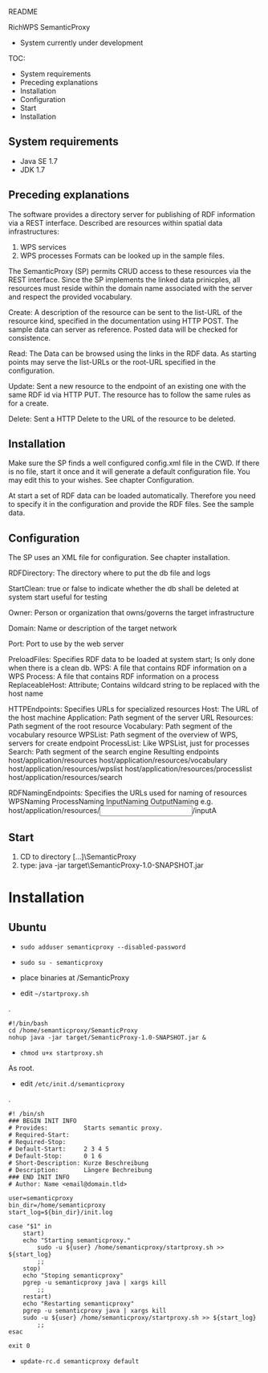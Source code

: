 README

RichWPS SemanticProxy
- System currently under development


TOC:
- System requirements
- Preceding explanations
- Installation
- Configuration
- Start
- Installation


System requirements
----------------------
* Java SE 1.7
* JDK 1.7


Preceding explanations
----------------------
The software provides a directory server for publishing of RDF information via a REST interface.
Described are resources within spatial data infrastructures:
1. WPS services
2. WPS processes
Formats can be looked up in the sample files.

The SemanticProxy (SP) permits CRUD access to these resources via the REST interface. Since the SP implements the linked data prinicples, all resources must reside within the domain name associated with the server and respect the provided vocabulary.

Create:
A description of the resource can be sent to the list-URL of the resource kind, specified in the documentation using HTTP POST. The sample data can server as reference. Posted data will be checked for consistence.

Read:
The Data can be browsed using the links in the RDF data. As starting points may serve the list-URLs or the root-URL specified in the configuration.

Update:
Sent a new resource to the endpoint of an existing one with the same RDF id via HTTP PUT. The resource has to follow the same rules as for a create.

Delete:
Sent a HTTP Delete to the URL of the resource to be deleted.



Installation
----------------------
Make sure the SP finds a well configured config.xml file in the CWD. If there is no file, start it once and it will generate a default configuration file. You may edit this to your wishes. See chapter Configuration.

At start a set of RDF data can be loaded automatically. Therefore you need to specify it in the configuration and provide the RDF files. See the sample data.



Configuration
----------------------
The SP uses an XML file for configuration. See chapter installation.

RDFDirectory:
The directory where to put the db file and logs

StartClean:
true or false to indicate whether the db shall be deleted at system start useful for testing

Owner:
Person or organization that owns/governs the target infrastructure

Domain:
Name or description of the target network

Port:
Port to use by the web server

PreloadFiles:
Specifies RDF data to be loaded at system start; Is only done when there is a clean db.
	WPS:             A file that contains RDF information on a WPS
	Process:         A file that contains RDF information on a process
	ReplaceableHost: Attribute; Contains wildcard string to be replaced with the host name
	
HTTPEndpoints:
Specifies URLs for specialized resources
	Host:        The URL of the host machine
	Application: Path segment of the server URL
	Resources:   Path segment of the root resource
	Vocabulary:  Path segment of the vocabulary resource
	WPSList:     Path segment of the overview of WPS, servers for create endpoint
	ProcessList: Like WPSList, just for processes
	Search:      Path segment of the search engine
Resulting endpoints
host/application/resources
host/application/resources/vocabulary
host/application/resources/wpslist
host/application/resources/processlist
host/application/resources/search
	
RDFNamingEndpoints:
Specifies the URLs used for naming of resources
	WPSNaming
	ProcessNaming
	InputNaming
	OutputNaming
e.g. host/application/resources/<input>/inputA


Start
----------------------
1. CD to directory [...]\SemanticProxy
2. type: java -jar target\SemanticProxy-1.0-SNAPSHOT.jar

# Installation

## Ubuntu

* `sudo adduser semanticproxy --disabled-password`
* `sudo su - semanticproxy`

* place binaries at /SemanticProxy

* edit `~/startproxy.sh`

.

	#!/bin/bash
	cd /home/semanticproxy/SemanticProxy
	nohup java -jar target/SemanticProxy-1.0-SNAPSHOT.jar &

* `chmod u+x startproxy.sh`

As root.

* edit `/etc/init.d/semanticproxy`

.
	
	#! /bin/sh
	### BEGIN INIT INFO
	# Provides:          Starts semantic proxy.
	# Required-Start:    
	# Required-Stop:     
	# Default-Start:     2 3 4 5
	# Default-Stop:      0 1 6
	# Short-Description: Kurze Beschreibung
	# Description:       Längere Bechreibung
	### END INIT INFO
	# Author: Name <email@domain.tld>

	user=semanticproxy
	bin_dir=/home/semanticproxy
	start_log=${bin_dir}/init.log

	case "$1" in
	    start)
		echo "Starting semanticproxy."
	        sudo -u ${user} /home/semanticproxy/startproxy.sh >> ${start_log}
	        ;;
	    stop)
		echo "Stoping semanticproxy"
		pgrep -u semanticproxy java | xargs kill	
	        ;;
	    restart)
		echo "Restarting semanticproxy"
		pgrep -u semanticproxy java | xargs kill
		sudo -u ${user} /home/semanticproxy/startproxy.sh >> ${start_log}
	        ;;
	esac

	exit 0

* `update-rc.d semanticproxy default`

